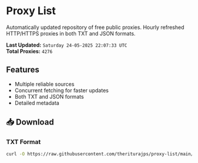 # Proxy List

Automatically updated repository of free public proxies. Hourly refreshed HTTP/HTTPS proxies in both TXT and JSON formats.

**Last Updated:** `Saturday 24-05-2025 22:07:33 UTC`  
**Total Proxies:** `4276`

## Features
- Multiple reliable sources
- Concurrent fetching for faster updates
- Both TXT and JSON formats
- Detailed metadata

## 📥 Download

### TXT Format
```bash
curl -O https://raw.githubusercontent.com/theriturajps/proxy-list/main/proxies.txt